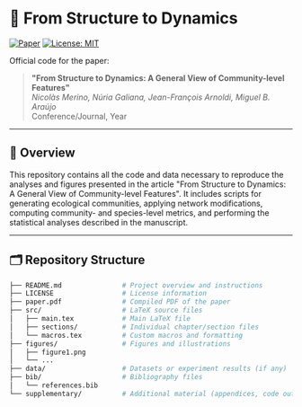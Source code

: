 # 🚀 From Structure to Dynamics

[![Paper](https://img.shields.io/badge/Paper-Open_Access-blue)](link_to_paper)
[![License: MIT](https://img.shields.io/badge/License-MIT-green.svg)](LICENSE)

Official code for the paper:
> **"From Structure to Dynamics: A General View of Community-level Features"**  
> *Nicolàs Merino, Núria Galiana, Jean-François Arnoldi, Miguel B. Araújo*  
> Conference/Journal, Year

---

## 📌 Overview

This repository contains all the code and data necessary to reproduce the analyses and figures presented in the article "From Structure to Dynamics: A General View of Community-level Features". It includes scripts for generating ecological communities, applying network modifications, computing community- and species-level metrics, and performing the statistical analyses described in the manuscript.

---

## 🗂️ Repository Structure

```bash
├── README.md               # Project overview and instructions
├── LICENSE                 # License information
├── paper.pdf               # Compiled PDF of the paper
├── src/                    # LaTeX source files
│   ├── main.tex            # Main LaTeX file
│   ├── sections/           # Individual chapter/section files
│   └── macros.tex          # Custom macros and formatting
├── figures/                # Figures and illustrations
│   ├── figure1.png
│   └── ...
├── data/                   # Datasets or experiment results (if any)
├── bib/                    # Bibliography files
│   └── references.bib
└── supplementary/          # Additional material (appendices, code outputs)
```



